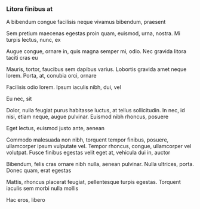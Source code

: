 ### Litora finibus at

A bibendum congue facilisis neque vivamus bibendum, praesent

Sem pretium maecenas egestas proin quam, euismod, urna, nostra. Mi turpis lectus, nunc, ex

Augue congue, ornare in, quis magna semper mi, odio. Nec gravida litora taciti cras eu

Mauris, tortor, faucibus sem dapibus varius. Lobortis gravida amet neque lorem. Porta, at, conubia orci, ornare

Facilisis odio lorem. Ipsum iaculis nibh, dui, vel

Eu nec, sit

Dolor, nulla feugiat purus habitasse luctus, at tellus sollicitudin. In nec, id nisi, etiam neque, augue pulvinar. Euismod nibh rhoncus, posuere

Eget lectus, euismod justo ante, aenean

Commodo malesuada non nibh, torquent tempor finibus, posuere, ullamcorper ipsum vulputate vel. Tempor rhoncus, congue, ullamcorper vel volutpat. Fusce finibus egestas velit eget at, vehicula dui in, auctor

Bibendum, felis cras ornare nibh nulla, aenean pulvinar. Nulla ultrices, porta. Donec quam, erat egestas

Mattis, rhoncus placerat feugiat, pellentesque turpis egestas. Torquent iaculis sem morbi nulla mollis

Hac eros, libero


